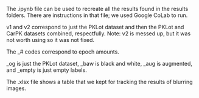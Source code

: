 The .ipynb file can be used to recreate all the results found in the results folders. There are instructions in that file; we used Google CoLab to run.

v1 and v2 correspond to just the PKLot dataset and then the PKLot and CarPK datasets combined, respectfully. Note: v2 is messed up, but it was not worth using so it was not fixed.

The _# codes correspond to epoch amounts.

_og is just the PKLot dataset, _baw is black and white, _aug is augmented, and _empty is just empty labels.

The .xlsx file shows a table that we kept for tracking the results of blurring images.
